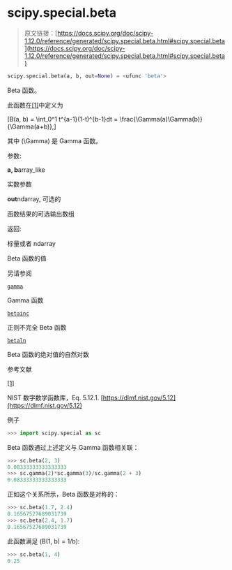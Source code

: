 # scipy.special.beta

> 原文链接：[https://docs.scipy.org/doc/scipy-1.12.0/reference/generated/scipy.special.beta.html#scipy.special.beta](https://docs.scipy.org/doc/scipy-1.12.0/reference/generated/scipy.special.beta.html#scipy.special.beta)

```py
scipy.special.beta(a, b, out=None) = <ufunc 'beta'>
```

Beta 函数。

此函数在[[1]](#rcac2d32f2bd2-1)中定义为

\[B(a, b) = \int_0^1 t^{a-1}(1-t)^{b-1}dt = \frac{\Gamma(a)\Gamma(b)}{\Gamma(a+b)},\]

其中 \(\Gamma\) 是 Gamma 函数。

参数:

**a, b**array_like

实数参数

**out**ndarray, 可选的

函数结果的可选输出数组

返回:

标量或者 ndarray

Beta 函数的值

另请参阅

[`gamma`](scipy.special.gamma.html#scipy.special.gamma "scipy.special.gamma")

Gamma 函数

[`betainc`](scipy.special.betainc.html#scipy.special.betainc "scipy.special.betainc")

正则不完全 Beta 函数

[`betaln`](scipy.special.betaln.html#scipy.special.betaln "scipy.special.betaln")

Beta 函数的绝对值的自然对数

参考文献

[[1](#id1)]

NIST 数字数学函数库，Eq. 5.12.1\. [https://dlmf.nist.gov/5.12](https://dlmf.nist.gov/5.12)

例子

```py
>>> import scipy.special as sc 
```

Beta 函数通过上述定义与 Gamma 函数相关联：

```py
>>> sc.beta(2, 3)
0.08333333333333333
>>> sc.gamma(2)*sc.gamma(3)/sc.gamma(2 + 3)
0.08333333333333333 
```

正如这个关系所示，Beta 函数是对称的：

```py
>>> sc.beta(1.7, 2.4)
0.16567527689031739
>>> sc.beta(2.4, 1.7)
0.16567527689031739 
```

此函数满足 \(B(1, b) = 1/b\):

```py
>>> sc.beta(1, 4)
0.25 
```
